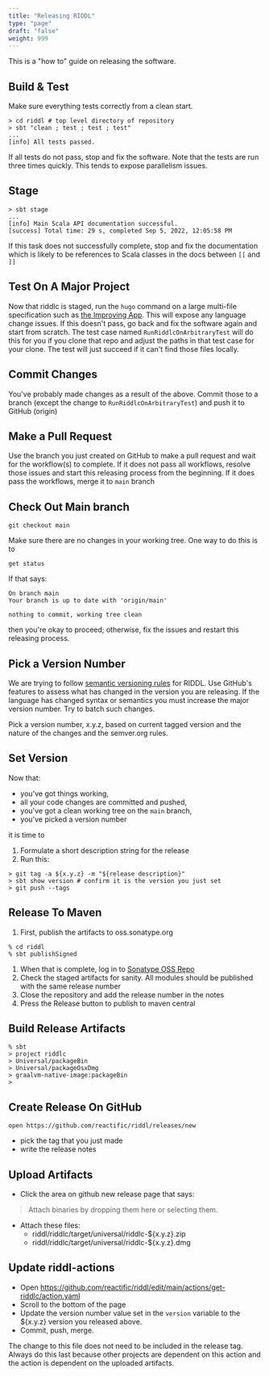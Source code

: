 ```yaml
---
title: "Releasing RIDDL"
type: "page"
draft: "false"
weight: 999
---
```


This is a "how to" guide on releasing the software. 

## Build & Test
Make sure everything tests correctly from a clean start. 
```shell
> cd riddl # top level directory of repository 
> sbt "clean ; test ; test ; test"
...
[info] All tests passed.
```
If all tests do not pass, stop and fix the software. Note that the tests are run
three times quickly. This tends to expose parallelism issues. 

## Stage
```shell
> sbt stage
...
[info] Main Scala API documentation successful.
[success] Total time: 29 s, completed Sep 5, 2022, 12:05:58 PM
```
If this task does not successfully complete, stop and fix the documentation which
is likely to be references to Scala classes in the docs between `[[` and `]]`

## Test On A Major Project
Now that riddlc is staged, run the `hugo` command on a large multi-file 
specification such as
[the Improving App](https://github.com/improving-ottawa/improving-app-riddl). 
This will expose any language change issues. If this doesn't pass, go back
and fix the software again and start from scratch. The test case named 
`RunRiddlcOnArbitraryTest` will do this for you if you clone that repo and 
adjust the paths in that test case for your clone. The test will just succeed
if it can't find those files locally. 

## Commit Changes
You've probably made changes as a result of the above. Commit those to a branch
(except the change to `RunRiddlcOnArbitraryTest`) and push it to GitHub (origin)

## Make a Pull Request
Use the branch you just created on GitHub to make a pull request and wait for
the workflow(s) to complete. If it does not pass all workflows, resolve those
issues and start this releasing process from the beginning. If it does pass the
workflows, merge it to `main` branch

## Check Out Main branch
```shell
git checkout main
```
Make sure there are no changes in your working tree.  One way to do this is to
```shell
get status
```
If that says:
```shell
On branch main
Your branch is up to date with 'origin/main'

nothing to commit, working tree clean
```
then you're okay to proceed; otherwise, fix the issues and restart this 
releasing process.

## Pick a Version Number
We are trying to follow [semantic versioning rules](https://semver.org/) 
for RIDDL. Use GitHub's features to 
assess what has changed in the version you are releasing. If the language has
changed syntax or semantics you must increase the major version number. Try to
batch such changes.

Pick a version number, x.y.z, based on current tagged version and the nature 
of the changes and the semver.org rules.

## Set Version
Now that:
* you've got things working,
* all your code changes are committed and pushed,
* you've got a clean working tree on the `main` branch,
* you've picked a version number

it is time to 

1. Formulate a short description string for the release
2. Run this:
```shell
> git tag -a ${x.y.z} -m "${release description}"
> sbt show version # confirm it is the version you just set
> git push --tags
```

## Release To Maven
1. First, publish the artifacts to oss.sonatype.org
```shell
% cd riddl
% sbt publishSigned
```
1. When that is complete, log in to 
   [Sonatype OSS Repo](https://oss.sonatype.org/#stagingRepositories)
2. Check the staged artifacts for sanity. All modules should be published with 
   the same release number
3. Close the repository and add the release number in the notes
4. Press the Release button to publish to maven central

## Build Release Artifacts

```shell
% sbt
> project riddlc
> Universal/packageBin
> Universal/packageOsxDmg
> graalvm-native-image:packageBin
> 
```

## Create Release On GitHub
```shell
open https://github.com/reactific/riddl/releases/new
```
* pick the tag that you just made 
* write the release notes

## Upload Artifacts

* Click the area on github new release page that says:
>  Attach binaries by dropping them here or selecting them.
* Attach these files:
  * riddl/riddlc/target/universal/riddlc-${x.y.z}.zip
  * riddl/riddlc/target/universal/riddlc-${x.y.z}.dmg


## Update riddl-actions
* Open https://github.com/reactific/riddl/edit/main/actions/get-riddlc/action.yaml
* Scroll to the bottom of the page
* Update the version number value set in the `version` variable to 
  the ${x.y.z} version you released above.
* Commit, push, merge.

The change to this file does not need to be included in the release tag. 
Always do this last because other projects are dependent on this action and the
action is dependent on the uploaded artifacts.
